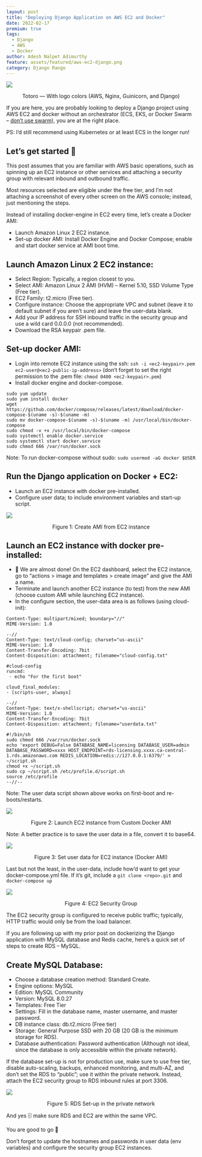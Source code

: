 ```yaml
---
layout: post
title: "Deploying Django Application on AWS EC2 and Docker"
date: 2022-02-17
premium: true
tags:
  - Django
  - AWS
  - Docker
author: Adesh Nalpet Adimurthy
feature: assets/featured/aws-ec2-django.png
category: Django Rango
---
```


<img class="center-image" src="./assets/featured/aws-ec2-django.png" /> 
<p style="text-align: center;">Totoro — With logo colors (AWS, Nginx, Guinicorn, and Django)</p>

If you are here, you are probably looking to deploy a Django project using AWS EC2 and docker without an orchestrator (ECS, EKS, or Docker Swarm – [don’t use swarm](https://www.mirantis.com/blog/mirantis-will-continue-to-support-and-develop-docker-swarm/)), you are at the right place.

PS: I’d still recommend using Kubernetes or at least ECS in the longer run!

## Let’s get started 🤪

This post assumes that you are familiar with AWS basic operations, such as spinning up an EC2 instance or other services and attaching a security group with relevant inbound and outbound traffic.

Most resources selected are eligible under the free tier, and I’m not attaching a screenshot of every other screen on the AWS console; instead, just mentioning the steps.

Instead of installing docker-engine in EC2 every time, let’s create a Docker AMI:

- Launch Amazon Linux 2 EC2 instance.
- Set-up docker AMI: Install Docker Engine and Docker Compose; enable and start docker service at AMI boot time.

## Launch Amazon Linux 2 EC2 instance:

- Select Region: Typically, a region closest to you.
- Select AMI: Amazon Linux 2 AMI (HVM) – Kernel 5.10, SSD Volume Type (Free tier).
- EC2 Family: t2.micro (Free tier).
- Configure instance: Choose the appropriate VPC and subnet (leave it to default subnet if you aren’t sure) and leave the user-data blank.
- Add your IP address for SSH inbound traffic in the security group and use a wild card 0.0.0.0 (not recommended).
- Download the RSA keypair .pem file.

## Set-up docker AMI:

- Login into remote EC2 instance using the ssh: `ssh -i <ec2-keypair>.pem ec2-user@<ec2-public-ip-address>` (don’t forget to set the right permission to the .pem file: `chmod 0400 <ec2-keypair>.pem`)
- Install docker engine and docker-compose.

```
sudo yum update
sudo yum install docker
wget https://github.com/docker/compose/releases/latest/download/docker-compose-$(uname -s)-$(uname -m) 
sudo mv docker-compose-$(uname -s)-$(uname -m) /usr/local/bin/docker-compose
sudo chmod -v +x /usr/local/bin/docker-compose
sudo systemctl enable docker.service
sudo systemctl start docker.service
sudo chmod 666 /var/run/docker.sock
```

Note: To run docker-compose without sudo: `sudo usermod -aG docker $USER`

## Run the Django application on Docker + EC2:

- Launch an EC2 instance with docker pre-installed.
- Configure user data; to include environment variables and start-up script.

<img src="./assets/posts/create-ami.png" /> 
<p style="text-align: center;">Figure 1: Create AMI from EC2 instance</p>

## Launch an EC2 instance with docker pre-installed:

- 👻 We are almost done! On the EC2 dashboard, select the EC2 instance, go to “actions > image and templates > create image” and give the AMI a name.
- Terminate and launch another EC2 instance (to test) from the new AMI (choose custom AMI while launching EC2 instance).
- In the configure section, the user-data area is as follows (using cloud-init): 

```
Content-Type: multipart/mixed; boundary="//"
MIME-Version: 1.0

--//
Content-Type: text/cloud-config; charset="us-ascii"
MIME-Version: 1.0
Content-Transfer-Encoding: 7bit
Content-Disposition: attachment; filename="cloud-config.txt"

#cloud-config
runcmd:
 - echo "For the first boot"

cloud_final_modules:
- [scripts-user, always]

--//
Content-Type: text/x-shellscript; charset="us-ascii"
MIME-Version: 1.0
Content-Transfer-Encoding: 7bit
Content-Disposition: attachment; filename="userdata.txt"

#!/bin/sh
sudo chmod 666 /var/run/docker.sock
echo 'export DEBUG=False DATABASE_NAME=licensing DATABASE_USER=admin DATABASE_PASSWORD=xxxx HOST_ENDPOINT=rds-licensing.xxxx.ca-central-1.rds.amazonaws.com REDIS_LOCATION=redis://127.0.0.1:6379/' > ~/script.sh
chmod +x ~/script.sh
sudo cp ~/script.sh /etc/profile.d/script.sh
source /etc/profile
--//--
```

Note: The user data script shown above works on first-boot and re-boots/restarts.

<img src="./assets/posts/select-custom-ami.png" /> 
<p style="text-align: center;">Figure 2: Launch EC2 instance from Custom Docker AMI</p>

Note: A better practice is to save the user data in a file, convert it to base64.

<img src="./assets/posts/set-user-data.png" /> 
<p style="text-align: center;">Figure 3: Set user data for EC2 instance (Docker AMI)</p>

Last but not the least, in the user-data, include how’d want to get your docker-compose.yml file. If it’s git, include a `git clone <repo>.git` and `docker-compose up`


<img src="./assets/posts/ec2-security-inbound.png" /> 
<p style="text-align: center;">Figure 4: EC2 Security Group</p>

The EC2 security group is configured to receive public traffic; typically, HTTP traffic would only be from the load balancer.

If you are following up with my prior post on dockerizing the Django application with MySQL database and Redis cache, here’s a quick set of steps to create RDS – MySQL.

## Create MySQL Database: 

- Choose a database creation method: Standard Create.
- Engine options: MySQL
- Edition: MySQL Community
- Version: MySQL 8.0.27
- Templates: Free Tier
- Settings: Fill in the database name, master username, and master password.
- DB instance class: db.t2.micro (Free tier)
- Storage: General Purpose SSD with 20 GB (20 GB is the minimum storage for RDS).
- Database authentication: Password authentication (Although not ideal, since the database is only accessible within the private network).

If the database set-up is not for production use, make sure to use free tier, disable auto-scaling, backups, enhanced monitoring, and multi-AZ, and don’t set the RDS to “public”; use it within the private network. Instead, attach the EC2 security group to RDS inbound rules at port 3306.

<img src="./assets/posts/database-setup.png" /> 
<p style="text-align: center;">Figure 5: RDS Set-up in the private network</p>

And yes 🗄 make sure RDS and EC2 are within the same VPC.

You are good to go 🚀

Don’t forget to update the hostnames and passwords in user data (env variables) and configure the security group EC2 instances.